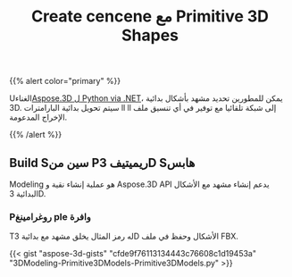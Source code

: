 ﻿---
title: Create cencene مع Primitive 3D Shapes
type: docs
weight: 10
url: /ar/python-net/create-scene-with-primitive-3d-shapes/
description: Using Aspose.3D ل Python via .NET ، يمكن للمطورين تحديد مشهد مع الأشكال البدائية 3D. سيتم تحويل بدائية البارامترات ll ll إلى شبكة تلقائيا مع توفير في أي تنسيق ملف الإخراج المدعومة.
---
{{% alert color="primary" %}}

Uالغناء[Aspose.3D ل Python via .NET](https://products.aspose.com/3d/python-net/)، يمكن للمطورين تحديد مشهد بأشكال بدائية 3D. سيتم تحويل بدائية البارامترات ll ll إلى شبكة تلقائيا مع توفير في أي تنسيق ملف الإخراج المدعومة.

{{% /alert %}}
## **Build Sسين من Pريميتيف 3D Sهابس**
Modeling هو عملية إنشاء نقية و Aspose.3D API يدعم إنشاء مشهد مع الأشكال البدائية 3D.
### **Pروغرامينغ ple وافرة**
Tله رمز المثال يخلق مشهد مع بدائية 3D الأشكال وحفظ في ملف FBX.

{{< gist "aspose-3d-gists" "cfde9f76113134443c76608c1d19453a" "3DModeling-Primitive3DModels-Primitive3DModels.py" >}}
